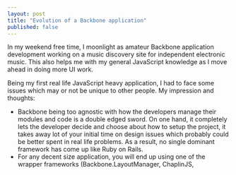 ```yaml
---
layout: post
title: "Evolution of a Backbone application"
published: false
---
```


In my weekend free time, I moonlight as amateur Backbone application development
working on a music discovery site for independent electronic music. This also
helps me with my general JavaScript knowledge as I move ahead in doing more UI
work.

Being my first real life JavaScript heavy application, I had to face some issues
which may or not be unique to other people. My impression and thoughts:

* Backbone being too agnostic with how the developers manage their modules and
  code is a double edged sword. On one hand, it completely lets the developer
  decide and choose about how to setup the project, it takes away lot of your
  initial time on design issues which probably could be better spent in real
  life problems. As a result, no single dominant framework has come up like
  Ruby on Rails.
* For any decent size application, you will end up using one of the wrapper
  frameworks (Backbone.LayoutManager, ChaplinJS, 
